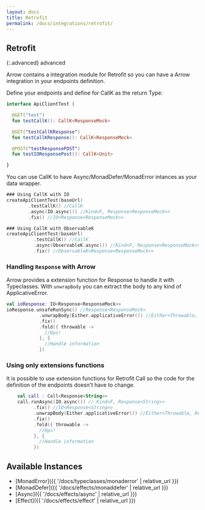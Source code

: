 ```yaml
---
layout: docs
title: Retrofit
permalink: /docs/integrations/retrofit/
---
```


## Retrofit

{:.advanced}
advanced

Arrow contains a integration module for Retrofit so you can have a Arrow integration in your endpoints definition.

Define your endpoints and define for CallK as the return Type:

```kotlin
interface ApiClientTest {

  @GET("test")
  fun testCallK(): CallK<ResponseMock>

  @GET("testCallKResponse")
  fun testCallKResponse(): CallK<ResponseMock>

  @POST("testResponsePOST")
  fun testIOResponsePost(): CallK<Unit>

}
```

You can use CallK to have Async/MonadDefer/MonadError intances as your data wrapper.

```kotlin
### Using CallK with IO
createApiClientTest(baseUrl)
        .testCallK() //CallK
        .async(IO.async()) //Kind<F, Response<ResponseMock>>
        .fix() //IO<Response<ResponseMock>>
```

```kotlin
### Using CallK with ObservableK
createApiClientTest(baseUrl)
          .testCallK() //CallK
          .async(ObservableK.async()) //Kind<F, Response<ResponseMock>>
          .fix() //ObservableK<Response<ResponseMock>>
```

### Handling `Response` with Arrow

Arrow provides a extension function for Response to handle it with Typeclasses. With `unwrapBody` you can extract the body to any kind of ApplicativeError.

```kotlin
val ioResponse: IO<Response<ResponseMock>>
ioResponse.unsafeRunSync() //Response<ResponseMock>
            .unwrapBody(Either.applicativeError()) //Either<Throwable, ResponseMock>
            .fix()
            .fold({ throwable ->
              //Ops!
            }, {
              //Handle information
            })
```

### Using only extensions functions

It is possible to use extension functions for Retrofit Call so the code for the definition of the endpoints doesn't have to change.

```kotlin
    val call : Call<Response<String>>
    call.runAsync(IO.async()) // Kind<F, Response<String>>
          .fix() //IO<Response<String>>
          .unwrapBody(Either.applicativeError()) //Either<Throwable, ResponseMock>
          .fix()
          .fold({ throwable ->
            //Ops!
          }, {
            //Handle information
          })    		    
```

## Available Instances
* [MonadError]({{ '/docs/typeclasses/monaderror' | relative_url }})
* [MonadDefer]({{ '/docs/effects/monaddefer' | relative_url }})
* [Async]({{ '/docs/effects/async' | relative_url }})
* [Effect]({{ '/docs/effects/effect' | relative_url }})
